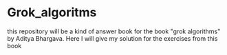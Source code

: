 # Grok_algoritms
this repository will be a kind of answer book for the book "grok algorithms" by Aditya Bhargava. Here I will give my solution for the exercises from this book
